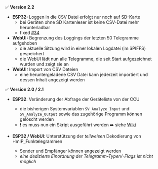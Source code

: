 :white_check_mark: **Version 2.2**
- **ESP32:** Loggen in die CSV Datei erfolgt nur noch auf SD-Karte
  - bei Geräten ohne SD Kartenleser ist keine CSV-Datei mehr herunterladbar
  - fixed [#34](https://github.com/jp112sdl/AskSinAnalyzer/issues/34)
- **WebUI:** Begrenzung des Loggings der letzten 50 Telegramme aufgehoben
  - die aktuelle Sitzung wird in einer lokalen Logdatei (im SPIFFS) gespeichert
  - die WebUI lädt nun alle Telegramme, die seit Start aufgezeichnet wurden und zeigt sie an
- **WebUI:** Import von CSV Dateien
  - eine heruntergeladene CSV Datei kann jederzeit importiert und dessen Inhalt angezeigt werden

:white_check_mark: **Version 2.0 / 2.1**
- **ESP32**: Veränderung der Abfrage der Geräteliste von der CCU
  - die bisherigen Systemvariablen `SV_Analyze_Input` und `SV_Analyze_Output` sowie das zugehörige Programm können gelöscht werden
  - :heavy_exclamation_mark: es muss nun ein Skript ausgeführt werden :arrow_right: siehe [Wiki](https://github.com/jp112sdl/AskSinAnalyzer/wiki/CCU_Unterstützung)
  
- **ESP32 / WebUI**: Unterstützung der *teilweisen* Dekodierung von HmIP_Funktelegrammen
  - Sender und Empfänger können angezeigt werden
  - *eine dedizierte Einordnung der Telegramm-Typen/-Flags ist nicht möglich*
